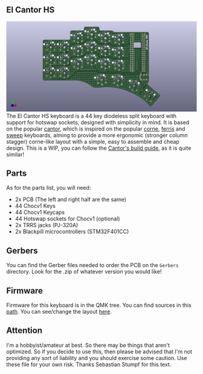 ## El Cantor HS
![El Cantor HS](/Pictures/20231122.AZHIZHINOV.ELCANTORHS.00.png)
The El Cantor HS keyboard is a 44 key diodeless split keyboard with support for hotswap sockets, designed with simplicity in mind. It is based on the popular [cantor](https://github.com/diepala/cantor), which is inspired on the popular [corne](https://github.com/foostan/crkbd), [ferris](https://github.com/pierrechevalier83/ferris) and [sweep](https://github.com/davidphilipbarr/Sweep) keyboards, aiming to provide a more ergonomic (stronger column stagger) corne-like layout with a simple, easy to assemble and cheap design.
This is a WIP, you can follow the [Cantor's build guide](https://github.com/diepala/cantor/blob/main/doc/build_guide.md), as it is quite similar!

## Parts
As for the parts list, you will need:
- 2x PCB (The left and right half are the same)
- 44 Chocv1 Keys
- 44 Chocv1 Keycaps
- 44 Hotswap sockets for Chocv1 (optional)
- 2x TRRS jacks (PJ-320A)
- 2x Blackpill microcontrollers (STM32F401CC)

## Gerbers
You can find the Gerber files needed to order the PCB on the `Gerbers` directory. Look for the .zip of whatever version you would like!

## Firmware
Firmware for this keyboard is in the QMK tree. You can find sources in this [path](https://github.com/qmk/qmk_firmware/tree/master/keyboards/elcantorhs). You can see/change the layout [here](https://config.qmk.fm/#/elcantorhs/LAYOUT).

## Attention
I'm a hobbyist/amateur at best. So there may be things that aren't optimized. So if you decide to use this, then please be advised that I'm not providing any sort of liability and you should exercise some caution. Use these file for your own risk. Thanks Sebastian Stumpf for this text.
